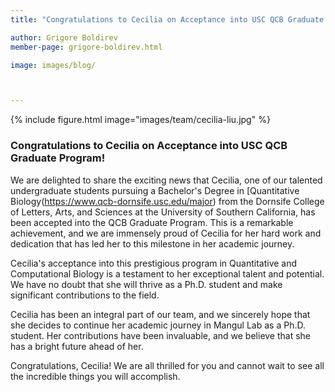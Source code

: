 ```yaml
---
title: "Congratulations to Cecilia on Acceptance into USC QCB Graduate Program!"

author: Grigore Boldirev
member-page: grigore-boldirev.html

image: images/blog/



---
```

{% include figure.html image="images/team/cecilia-liu.jpg" %}


### Congratulations to Cecilia on Acceptance into USC QCB Graduate Program!
We are delighted to share the exciting news that Cecilia, one of our talented undergraduate students pursuing a Bachelor's Degree in [Quantitative Biology(https://www.qcb-dornsife.usc.edu/major) from the Dornsife College of Letters, Arts, and Sciences at the University of Southern California, has been accepted into the QCB Graduate Program. This is a remarkable achievement, and we are immensely proud of Cecilia for her hard work and dedication that has led her to this milestone in her academic journey.

Cecilia's acceptance into this prestigious program in Quantitative and Computational Biology is a testament to her exceptional talent and potential. We have no doubt that she will thrive as a Ph.D. student and make significant contributions to the field.

Cecilia has been an integral part of our team, and we sincerely hope that she decides to continue her academic journey in Mangul Lab as a Ph.D. student. Her contributions have been invaluable, and we believe that she has a bright future ahead of her.

Congratulations, Cecilia! We are all thrilled for you and cannot wait to see all the incredible things you will accomplish.

